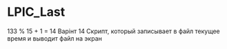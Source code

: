 # LPIC_Last
133 % 15 + 1 = 14
Варінт 14
Скрипт, который записывает в файл текущее время и выводит файл на экран 
